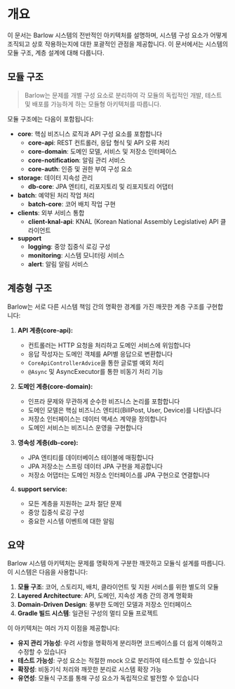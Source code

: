# 개요

이 문서는 Barlow 시스템의 전반적인 아키텍처를 설명하며, 시스템 구성 요소가 어떻게 조직되고 상호 작용하는지에 대한 포괄적인 관점을 제공합니다. 이 문서에서는 시스템의 모듈 구조, 계층 설계에 대해 다룹니다.

## 모듈 구조

> Barlow는 문제를 개별 구성 요소로 분리하여 각 모듈의 독립적인 개발, 테스트 및 배포를 가능하게 하는 모듈형 아키텍처를 따릅니다.

모듈 구조에는 다음이 포함됩니다:

- **core**: 핵심 비즈니스 로직과 API 구성 요소를 포함합니다
    - **core-api**: REST 컨트롤러, 응답 형식 및 API 오류 처리
    - **core-domain**: 도메인 모델, 서비스 및 저장소 인터페이스
    - **core-notification**: 알림 관리 서비스
    - **core-auth**: 인증 및 권한 부여 구성 요소
- **storage**: 데이터 지속성 관리
    - **db-core**: JPA 엔티티, 리포지토리 및 리포지토리 어댑터
- **batch**: 예약된 처리 작업 처리
    - **batch-core**: 코어 배치 작업 구현
- **clients**: 외부 서비스 통합
    - **client-knal-api**: KNAL (Korean National Assembly Legislative) API 클라이언트
- **support**
    - **logging**: 중앙 집중식 로깅 구성
    - **monitoring**: 시스템 모니터링 서비스
    - **alert**: 알림 알림 서비스

## 계층형 구조

Barlow는 서로 다른 시스템 책임 간의 명확한 경계를 가진 깨끗한 계층 구조를 구현합니다:

1. **API 계층(core-api):**
    - 컨트롤러는 HTTP 요청을 처리하고 도메인 서비스에 위임합니다
    - 응답 작성자는 도메인 객체를 API별 응답으로 변환합니다
    - `CoreApiControllerAdvice`을 통한 글로벌 예외 처리
    - `@Async` 및 AsyncExecutor를 통한 비동기 처리 기능

2. **도메인 계층(core-domain):**
    - 인프라 문제와 무관하게 순수한 비즈니스 논리를 포함합니다
    - 도메인 모델은 핵심 비즈니스 엔티티(BillPost, User, Device)를 나타냅니다
    - 저장소 인터페이스는 데이터 액세스 계약을 정의합니다
    - 도메인 서비스는 비즈니스 운영을 구현합니다

3. **영속성 계층(db-core):**
    - JPA 엔티티를 데이터베이스 테이블에 매핑합니다
    - JPA 저장소는 스프링 데이터 JPA 구현을 제공합니다
    - 저장소 어댑터는 도메인 저장소 인터페이스를 JPA 구현으로 연결합니다

4. **support service:**
    - 모든 계층을 지원하는 교차 절단 문제
    - 중앙 집중식 로깅 구성
    - 중요한 시스템 이벤트에 대한 알림

## 요약

Barlow 시스템 아키텍처는 문제를 명확하게 구분한 깨끗하고 모듈식 설계를 따릅니다. 이 시스템은 다음을 사용합니다:

1. **모듈 구조**: 코어, 스토리지, 배치, 클라이언트 및 지원 서비스를 위한 별도의 모듈
2. **Layered Architecture**: API, 도메인, 지속성 계층 간의 경계 명확화
3. **Domain-Driven Design**: 풍부한 도메인 모델과 저장소 인터페이스
4. **Gradle 빌드 시스템**: 일관된 구성의 멀티 모듈 프로젝트

이 아키텍처는 여러 가지 이점을 제공합니다:

- **유지 관리 가능성**: 우려 사항을 명확하게 분리하면 코드베이스를 더 쉽게 이해하고 수정할 수 있습니다
- **테스트 가능성**: 구성 요소는 적절한 mock 으로 분리하여 테스트할 수 있습니다
- **확장성**: 비동기식 처리와 깨끗한 분리로 시스템 확장 가능
- **유연성**: 모듈식 구조를 통해 구성 요소가 독립적으로 발전할 수 있습니다